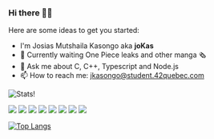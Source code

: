 ### Hi there 👋🏾

Here are some ideas to get you started:

- I'm Josias Mutshaila Kasongo aka **joKas**
- 🌱 Currently waiting One Piece leaks and other manga 🗞
- 💬 Ask me about C, C++, Typescript and Node.js
- 📫 How to reach me: jkasongo@student.42quebec.com
  

![Stats!](https://github-readme-stats.vercel.app/api?username=josiaskas&count_private=true&theme=algolia)

![](https://img.shields.io/badge/C-404D59?style=for-the-badge)
![](https://img.shields.io/badge/JavaScript-F7DF1E?style=for-the-badge&logo=javascript&logoColor=black)
![](https://img.shields.io/badge/Typescript-2f74c0?style=for-the-badge&logo=typescript&logoColor=white)
![](https://img.shields.io/badge/Node.js-43853D?style=for-the-badge&logo=node.js&logoColor=white)
![](https://img.shields.io/badge/Express.js-404D59?style=for-the-badge)
![](https://img.shields.io/badge/Jest-944058?style=for-the-badge&logo=jest&logoColor=white)
![](https://img.shields.io/badge/Python-F7DF1E?style=for-the-badge&logo=python&logoColor=blue)
![](https://img.shields.io/badge/Php-black?style=for-the-badge&logo=php&logoColor=blue)

[![Top Langs](https://github-readme-stats.vercel.app/api/top-langs/?username=josiaskas&langs_count=20&count_private=true&theme=algolia)](https://github.com/anuraghazra/github-readme-stats)

